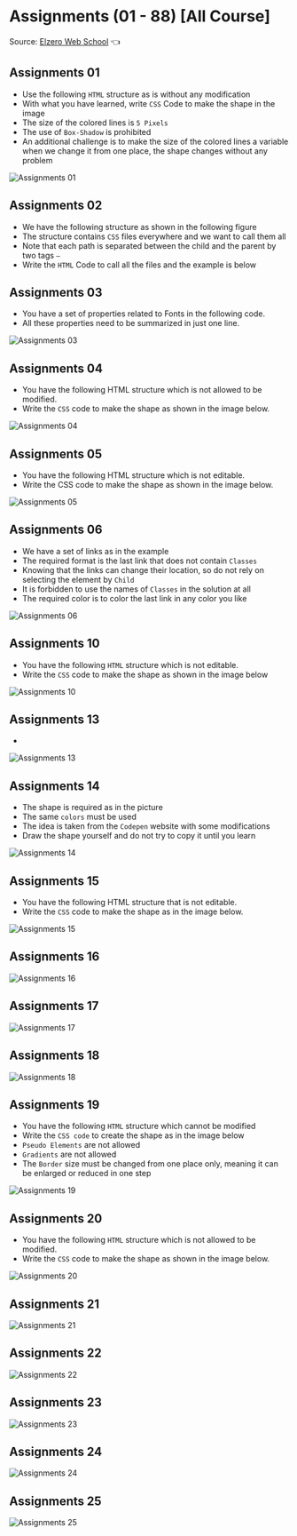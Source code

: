 # Assignments (01 - 88) [All Course]

Source: [Elzero Web School](https://elzero.org/css-assignments-lesson-from-1-to-88/) :point_left:

## Assignments 01
- Use the following `HTML` structure as is without any modification
- With what you have learned, write `CSS` Code to make the shape in the image
- The size of the colored lines is `5 Pixels`
- The use of `Box-Shadow` is prohibited
- An additional challenge is to make the size of the colored lines a variable when we change it from one place, the shape changes without any problem

![Assignments 01](/All%20Course/Image/css-assigns-all-course-1.png)

## Assignments 02

- We have the following structure as shown in the following figure
- The structure contains `CSS` files everywhere and we want to call them all
- Note that each path is separated between the child and the parent by two tags `—`
- Write the `HTML` Code to call all the files and the example is below

## Assignments 03

- You have a set of properties related to Fonts in the following code. 
- All these properties need to be summarized in just one line.

![Assignments 03](/All%20Course/Image/css-assigns-all-course-3.png)

## Assignments 04

- You have the following HTML structure which is not allowed to be modified. 
- Write the `CSS` code to make the shape as shown in the image below.

![Assignments 04](/All%20Course/Image/css-assigns-all-course-4.png)

## Assignments 05

- You have the following HTML structure which is not editable.
- Write the CSS code to make the shape as shown in the image below.

![Assignments 05](/All%20Course/Image/css-assigns-all-course-5.gif)

## Assignments 06

- We have a set of links as in the example
- The required format is the last link that does not contain `Classes`
- Knowing that the links can change their location, so do not rely on selecting the element by `Child`
- It is forbidden to use the names of `Classes` in the solution at all
- The required color is to color the last link in any color you like

![Assignments 06](/All%20Course/Image/css-assigns-all-course-6.png)

## Assignments 10

- You have the following `HTML` structure which is not editable. 
- Write the `CSS` code to make the shape as shown in the image below

![Assignments 10](/All%20Course/Image/css-assigns-all-course-10.png)

## Assignments 13

- 

![Assignments 13](/All%20Course/Image/css-assigns-all-course-13.png)

## Assignments 14

- The shape is required as in the picture
- The same `colors` must be used
- The idea is taken from the `Codepen` website with some modifications
- Draw the shape yourself and do not try to copy it until you learn

![Assignments 14](/All%20Course/Image/css-assigns-all-course-14.png)

## Assignments 15

- You have the following HTML structure that is not editable.
- Write the `CSS` code to make the shape as in the image below.

![Assignments 15](/All%20Course/Image/css-assigns-all-course-15.png)

## Assignments 16


![Assignments 16](/All%20Course/Image/css-assigns-all-course-17.png)

## Assignments 17


![Assignments 17](/All%20Course/Image/css-assigns-all-course-17.png)

## Assignments 18


![Assignments 18](/All%20Course/Image/css-assigns-all-course-18.png)

## Assignments 19

- You have the following `HTML` structure which cannot be modified
- Write the `CSS code` to create the shape as in the image below
- `Pseudo Elements` are not allowed
- `Gradients` are not allowed
- The `Border` size must be changed from one place only, meaning it can be enlarged or reduced in one step

![Assignments 19](/All%20Course/Image/css-assigns-all-course-19.png)

## Assignments 20

- You have the following `HTML` structure which is not allowed to be modified.
- Write the `CSS` code to make the shape as shown in the image below.

![Assignments 20](/All%20Course/Image/css-assigns-all-course-20.png)

## Assignments 21


![Assignments 21]()

## Assignments 22


![Assignments 22](/All%20Course/Image/css-assigns-all-course-22.jpg)

## Assignments 23


![Assignments 23](/All%20Course/Image/css-assigns-all-course-23.jpg)

## Assignments 24


![Assignments 24](/All%20Course/Image/css-assigns-all-course-24.jpg)

## Assignments 25


![Assignments 25](/All%20Course/Image/css-assigns-all-course-25.jpg)

